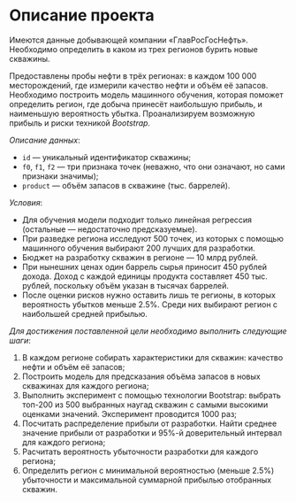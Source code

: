 # Описание проекта

Имеются данные добывающей компании «ГлавРосГосНефть». Необходимо определить в каком из трех регионов бурить новые скважины.

Предоставлены пробы нефти в трёх регионах: в каждом 100 000 месторождений, где измерили качество нефти и объём её запасов. Необходимо построить модель машинного обучения, которая поможет определить регион, где добыча принесёт наибольшую прибыль, и наименьшую вероятность убытка. Проанализируем возможную прибыль и риски техникой *Bootstrap.*

*Описание данных*:
- `id` — уникальный идентификатор скважины;
- `f0`, `f1`, `f2` — три признака точек (неважно, что они означают, но сами признаки значимы);
- `product` — объём запасов в скважине (тыс. баррелей).

*Условия*:
- Для обучения модели подходит только линейная регрессия (остальные — недостаточно предсказуемые).
- При разведке региона исследуют 500 точек, из которых с помощью машинного обучения выбирают 200 лучших для разработки.
- Бюджет на разработку скважин в регионе — 10 млрд рублей.
- При нынешних ценах один баррель сырья приносит 450 рублей дохода. Доход с каждой единицы продукта составляет 450 тыс. рублей, поскольку объём указан в тысячах баррелей.
- После оценки рисков нужно оставить лишь те регионы, в которых вероятность убытков меньше 2.5%. Среди них выбирают регион с наибольшей средней прибылью.

*Для достижения поставленной цели необходимо выполнить следующие шаги*:
1. В каждом регионе собирать характеристики для скважин: качество нефти и объём её запасов;
2. Построить модель для предсказания объёма запасов в новых скважинах для каждого региона;
3. Выполнить эксперимент с помощью технологии Bootstrap: выбрать топ-200 из 500 выбранных наугад скважин с самыми высокими оценками значений. Эксперимент проводится 1000 раз;
4. Посчитать распределение прибыли от разработки. Найти среднее значение прибыли от разработки и 95%-й доверительный интервал для каждого региона;
5. Расчитать вероятность убыточности разработки для каждого региона;
6. Определить регион с минимальной вероятностью (меньше 2.5%) убыточности и максимальной суммарной прибылью отобранных скважин.
